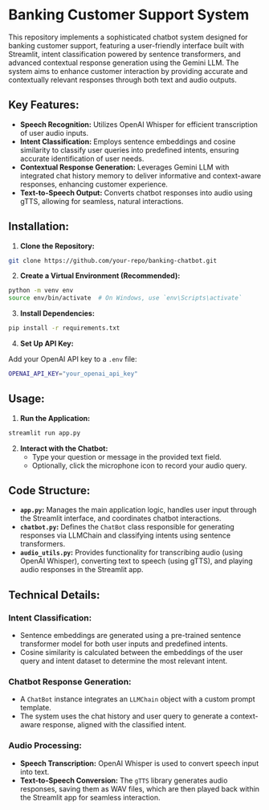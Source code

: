 # **Banking Customer Support System**

This repository implements a sophisticated chatbot system designed for banking customer support, featuring a user-friendly interface built with Streamlit, intent classification powered by sentence transformers, and advanced contextual response generation using the Gemini LLM. The system aims to enhance customer interaction by providing accurate and contextually relevant responses through both text and audio outputs.

## **Key Features:**

- **Speech Recognition:** Utilizes OpenAI Whisper for efficient transcription of user audio inputs.
- **Intent Classification:** Employs sentence embeddings and cosine similarity to classify user queries into predefined intents, ensuring accurate identification of user needs.
- **Contextual Response Generation:** Leverages Gemini LLM with integrated chat history memory to deliver informative and context-aware responses, enhancing customer experience.
- **Text-to-Speech Output:** Converts chatbot responses into audio using gTTS, allowing for seamless, natural interactions.

## **Installation:**

1. **Clone the Repository:**

```bash
git clone https://github.com/your-repo/banking-chatbot.git
```

2. **Create a Virtual Environment (Recommended):**

```bash
python -m venv env
source env/bin/activate  # On Windows, use `env\Scripts\activate`
```

3. **Install Dependencies:**

```bash
pip install -r requirements.txt
```

4. **Set Up API Key:**

Add your OpenAI API key to a `.env` file:

```bash
OPENAI_API_KEY="your_openai_api_key"
```

## **Usage:**

1. **Run the Application:**

```bash
streamlit run app.py
```

2. **Interact with the Chatbot:**
   - Type your question or message in the provided text field.
   - Optionally, click the microphone icon to record your audio query.

## **Code Structure:**

- **`app.py`:** Manages the main application logic, handles user input through the Streamlit interface, and coordinates chatbot interactions.
- **`chatbot.py`:** Defines the `ChatBot` class responsible for generating responses via LLMChain and classifying intents using sentence transformers.
- **`audio_utils.py`:** Provides functionality for transcribing audio (using OpenAI Whisper), converting text to speech (using gTTS), and playing audio responses in the Streamlit app.

## **Technical Details:**

### **Intent Classification:**
- Sentence embeddings are generated using a pre-trained sentence transformer model for both user inputs and predefined intents.
- Cosine similarity is calculated between the embeddings of the user query and intent dataset to determine the most relevant intent.

### **Chatbot Response Generation:**
- A `ChatBot` instance integrates an `LLMChain` object with a custom prompt template.
- The system uses the chat history and user query to generate a context-aware response, aligned with the classified intent.

### **Audio Processing:**
- **Speech Transcription:** OpenAI Whisper is used to convert speech input into text.
- **Text-to-Speech Conversion:** The `gTTS` library generates audio responses, saving them as WAV files, which are then played back within the Streamlit app for seamless interaction.

